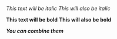 *This text will be italic*
_This will also be italic_

**This text will be bold**
__This will also be bold__

_**You **can** combine them**_
